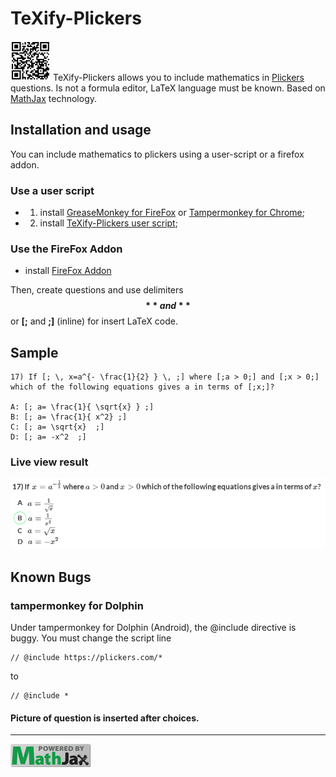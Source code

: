 # TeXify-Plickers
<img src="LOGO.png" width="64"> TeXify-Plickers allows you to include mathematics in [Plickers](https://plickers.com) questions. Is not a formula editor, LaTeX language must be known. Based on [MathJax](https://www.mathjax.org/) technology.

## Installation and usage

You can include mathematics to plickers using a user-script or a firefox addon.

### Use a user script

* 1) install [GreaseMonkey for FireFox](https://addons.mozilla.org/fr/firefox/addon/greasemonkey/) or [Tampermonkey for Chrome](https://chrome.google.com/webstore/detail/tampermonkey/dhdgffkkebhmkfjojejmpbldmpobfkfo);
* 2) install [TeXify-Plickers user script](https://raw.githubusercontent.com/obook/TeXify-Plickers/master/user-script/TeXify-Plickers.user.js);

### Use the FireFox Addon

* install [FireFox Addon](https://github.com/obook/TeXify-Plickers/blob/master/firefox-addon/texifyplickers-0.0.8-an%2Bfx.xpi)

Then, create questions and use delimiters **$$** and **$$** or **[;** and **;]** (inline) for insert LaTeX code.

## Sample

```
17) If [; \, x=a^{- \frac{1}{2} } \, ;] where [;a > 0;] and [;x > 0;] which of the following equations gives a in terms of [;x;]?

A: [; a= \frac{1}{ \sqrt{x} } ;]
B: [; a= \frac{1}{ x^2} ;]
C: [; a= \sqrt{x}  ;]
D: [; a= -x^2  ;]
```

### Live view result

<img src="question-view.png">

## Known Bugs

### tampermonkey for Dolphin

Under tampermonkey for Dolphin (Android), the @include directive is buggy. You must change the script line

```
// @include	https://plickers.com/*
```
to

```
// @include	*
```

#### Picture of question is inserted after choices.
*************************************************************************************************************
<img src="badge.gif" width="128">


